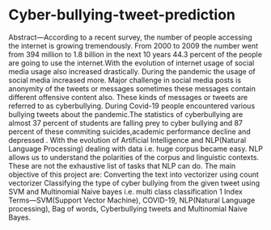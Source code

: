 # Cyber-bullying-tweet-prediction
Abstract—According to a recent survey, the number of people accessing the internet is growing tremendously. From 2000 to 2009 the number went from 394 million to 1.8 billion in the next 10 years 44.3 percent of the people are going to use the internet.With the evolution of internet usage of social media usage also increased drastically. During the pandemic the usage of social media increased more. Major challenge in social media posts is anonymity of the tweets or messages sometimes these messages contain different offensive content also. These kinds of messages or tweets are referred to as cyberbullying. During Covid-19 people encountered various bullying tweets about the pandemic.The statistics of cyberbullying are almost 37 percent of students are falling prey to cyber bullying and 87 percent of these commiting suicides,academic performance decline and depressed . With the evolution of Artificial Intelligence and NLP(Natural Language Processing) dealing with data i.e. huge corpus became easy. NLP allows us to understand the polarities of the corpus and linguistic contexts. These are not the exhaustive list of tasks that NLP can do. The main objective of this project are: Converting the text into vectorizer using count vectorizer Classifying the type of cyber bullying from the given tweet using SVM and Multinomial Naive bayes i.e. multi class classification 1 Index Terms—SVM(Support Vector Machine), COVID-19, NLP(Natural Language processing), Bag of words, Cyberbullying tweets and Multinomial Naive Bayes.

